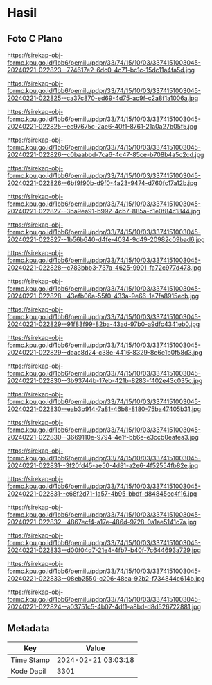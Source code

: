 # Hasil

## Foto C Plano

https://sirekap-obj-formc.kpu.go.id/1bb6/pemilu/pdpr/33/74/15/10/03/3374151003045-20240221-022823--774617e2-6dc0-4c71-bc1c-15dc11a4fa5d.jpg

https://sirekap-obj-formc.kpu.go.id/1bb6/pemilu/pdpr/33/74/15/10/03/3374151003045-20240221-022825--ca37c870-ed69-4d75-ac9f-c2a8f1a1006a.jpg

https://sirekap-obj-formc.kpu.go.id/1bb6/pemilu/pdpr/33/74/15/10/03/3374151003045-20240221-022825--ec97675c-2ae6-40f1-8761-21a0a27b05f5.jpg

https://sirekap-obj-formc.kpu.go.id/1bb6/pemilu/pdpr/33/74/15/10/03/3374151003045-20240221-022826--c0baabbd-7ca6-4c47-85ce-b708b4a5c2cd.jpg

https://sirekap-obj-formc.kpu.go.id/1bb6/pemilu/pdpr/33/74/15/10/03/3374151003045-20240221-022826--6bf9f90b-d9f0-4a23-9474-d760fc17a12b.jpg

https://sirekap-obj-formc.kpu.go.id/1bb6/pemilu/pdpr/33/74/15/10/03/3374151003045-20240221-022827--3ba9ea91-b992-4cb7-885a-c1e0f84c1844.jpg

https://sirekap-obj-formc.kpu.go.id/1bb6/pemilu/pdpr/33/74/15/10/03/3374151003045-20240221-022827--1b56b640-d4fe-4034-9d49-20982c09bad6.jpg

https://sirekap-obj-formc.kpu.go.id/1bb6/pemilu/pdpr/33/74/15/10/03/3374151003045-20240221-022828--c783bbb3-737a-4625-9901-fa72c977d473.jpg

https://sirekap-obj-formc.kpu.go.id/1bb6/pemilu/pdpr/33/74/15/10/03/3374151003045-20240221-022828--43efb06a-55f0-433a-9e66-1e7fa8915ecb.jpg

https://sirekap-obj-formc.kpu.go.id/1bb6/pemilu/pdpr/33/74/15/10/03/3374151003045-20240221-022829--91f83f99-82ba-43ad-97b0-a9dfc4341eb0.jpg

https://sirekap-obj-formc.kpu.go.id/1bb6/pemilu/pdpr/33/74/15/10/03/3374151003045-20240221-022829--daac8d24-c38e-4416-8329-8e6e1b0f58d3.jpg

https://sirekap-obj-formc.kpu.go.id/1bb6/pemilu/pdpr/33/74/15/10/03/3374151003045-20240221-022830--3b93744b-17eb-421b-8283-f402e43c035c.jpg

https://sirekap-obj-formc.kpu.go.id/1bb6/pemilu/pdpr/33/74/15/10/03/3374151003045-20240221-022830--eab3b914-7a81-46b8-8180-75ba47405b31.jpg

https://sirekap-obj-formc.kpu.go.id/1bb6/pemilu/pdpr/33/74/15/10/03/3374151003045-20240221-022830--3669110e-9794-4e1f-bb6e-e3ccb0eafea3.jpg

https://sirekap-obj-formc.kpu.go.id/1bb6/pemilu/pdpr/33/74/15/10/03/3374151003045-20240221-022831--3f20fd45-ae50-4d81-a2e6-4f52554fb82e.jpg

https://sirekap-obj-formc.kpu.go.id/1bb6/pemilu/pdpr/33/74/15/10/03/3374151003045-20240221-022831--e68f2d71-1a57-4b95-bbdf-d84845ec4f16.jpg

https://sirekap-obj-formc.kpu.go.id/1bb6/pemilu/pdpr/33/74/15/10/03/3374151003045-20240221-022832--4867ecf4-a17e-486d-9728-0a1ae5141c7a.jpg

https://sirekap-obj-formc.kpu.go.id/1bb6/pemilu/pdpr/33/74/15/10/03/3374151003045-20240221-022833--d00f04d7-21e4-4fb7-b40f-7c644693a729.jpg

https://sirekap-obj-formc.kpu.go.id/1bb6/pemilu/pdpr/33/74/15/10/03/3374151003045-20240221-022833--08eb2550-c206-48ea-92b2-f734844c614b.jpg

https://sirekap-obj-formc.kpu.go.id/1bb6/pemilu/pdpr/33/74/15/10/03/3374151003045-20240221-022824--a03751c5-4b07-4df1-a8bd-d8d526722881.jpg


## Metadata

| Key        | Value               |
| ---------- | ------------------- |
| Time Stamp | 2024-02-21 03:03:18 |
| Kode Dapil | 3301                |



